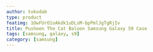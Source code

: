 ```yaml
---
author: tokodab
type: product
featimg: 1OwFUrO1oAkdk1uDLsM-bpPmlJgTgRjIv
title: Pusheen The Cat Baloon Samsung Galaxy S9 Case
tags: [samsung, galaxy, s9]
category: [samsung]
---
```

